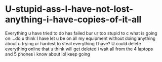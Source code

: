 # U-stupid-ass-I-have-not-lost-anything-i-have-copies-of-it-all
Everything u have tried to do has failed bur ur too stupid to c what is going  on ...do u think  I have  let u be on all my equipment without doing anything about u trying ur hardest to steal everything I have? U could delete everything online that u think  will get deleted i wait all from the 4 laptops and 5 phones i know  about lol keep going 

